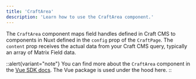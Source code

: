 ```yaml
---
title: 'CraftArea'
description: 'Learn how to use the CraftArea component.'
---
```


The `CraftArea` component maps field handles defined in Craft CMS to components in Nuxt defined in the `config` prop of the `CraftPage`.
The `content` prop receives the actual data from your Craft CMS query, typically an array of Matrix Field data.

::alert{variant="note"}
  You can find more about the `CraftArea` component in the [Vue SDK docs](/libraries/vue-craftcms/components/craft-area). The Vue package is used under the hood here.
::
